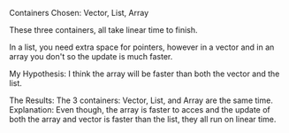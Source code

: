 Containers Chosen: Vector, List, Array

These three containers, all take linear time to finish.

In a list, you need extra space for pointers, however in a vector and in an array you don't so the update is much faster.

My Hypothesis: I think the array will be faster than both the vector and the list.

The Results: The 3 containers: Vector, List, and Array are the same time.
Explanation: Even though, the array is faster to acces and the update of both the array and vector is faster than the list, they all run on linear time.